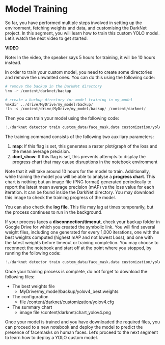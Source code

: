 # Model Training

So far, you have performed multiple steps involved in setting up the environment, fetching weights and data, and customising the DarkNet project. In this segment, you will learn how to train this custom YOLO model. Let’s watch the next video to get started.

**VIDEO**

Note: In the video, the speaker says 5 hours for training, it will be 10 hours instead.

In order to train your custom model, you need to create some directories and remove the unwanted ones. You can do this using the following code:

```python
# remove the backup in the DarkNet directory
%rm -r /content/darknet/backup

# create a backup directory for model training in my_model
%mkdir ../drive/MyDrive/my_model/backup/
!ln -s /content/drive/MyDrive/my_model/backup/ /content/darknet/
```

Then you can train your model using the following code:

```python
!./darknet detector train custom_data/face_mask.data customization/yolov4.cfg customization/yolov4.conv.137 -map -dont_show
```

The training command consists of the following two auxiliary parameters:

1.  **map**: If this flag is set, this generates a raster plot/graph of the loss and the mean average precision.
2.  **dont_show**: If this flag is set, this prevents attempts to display the progress chart that may cause disruptions in the notebook environment

Note that it will take around 10 hours for the model to train. Additionally, while training the model you will be able to analyse a **progress chart**. This chart is nothing but an image file (PNG format) generated periodically to report the latest mean average precision (mAP) vs the loss value for each iteration. It can be found inside the DarkNet directory. You may download this image to check the training progress of the model.

You can also check the **log file**. This file may lag at times temporarily, but the process continues to run in the background.
  
If your process faces a **disconnection/timeout**, check your backup folder in Google Drive for which you created the symbolic link. You will find several weight files, including one generated for every 1,000 iterations, one with the best weights computed (highest mAP and not lowest Loss), and one with the latest weights before timeout or training completion. You may choose to reconnect the notebook and start off at the point where you stopped, by running the following code:

```python
!./darknet detector train custom_data/face_mask.data customization/yolov4.cfg /content/drive/MyDrive/my_model/backup/yolov4_last.weights -map -dont_show
```

Once your training process is complete, do not forget to download the following files:

-   The best weights file
    -   MyDrive/my_model/backup/yolov4_best.weights
-   The configuration 
    -   file /content/darknet/customization/yolov4.cfg
-   The summary chart
    -   image file /content/darknet/chart_yolov4.png

Once your model is trained and you have downloaded the required files, you can proceed to a new notebook and deploy the model to predict the presence of facemasks on human faces. Let’s proceed to the next segment to learn how to deploy a YOLO custom model.